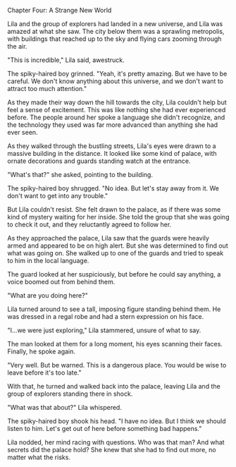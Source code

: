 Chapter Four: A Strange New World

Lila and the group of explorers had landed in a new universe, and Lila was amazed at what she saw. The city below them was a sprawling metropolis, with buildings that reached up to the sky and flying cars zooming through the air.

"This is incredible," Lila said, awestruck.

The spiky-haired boy grinned. "Yeah, it's pretty amazing. But we have to be careful. We don't know anything about this universe, and we don't want to attract too much attention."

As they made their way down the hill towards the city, Lila couldn't help but feel a sense of excitement. This was like nothing she had ever experienced before. The people around her spoke a language she didn't recognize, and the technology they used was far more advanced than anything she had ever seen.

As they walked through the bustling streets, Lila's eyes were drawn to a massive building in the distance. It looked like some kind of palace, with ornate decorations and guards standing watch at the entrance.

"What's that?" she asked, pointing to the building.

The spiky-haired boy shrugged. "No idea. But let's stay away from it. We don't want to get into any trouble."

But Lila couldn't resist. She felt drawn to the palace, as if there was some kind of mystery waiting for her inside. She told the group that she was going to check it out, and they reluctantly agreed to follow her.

As they approached the palace, Lila saw that the guards were heavily armed and appeared to be on high alert. But she was determined to find out what was going on. She walked up to one of the guards and tried to speak to him in the local language.

The guard looked at her suspiciously, but before he could say anything, a voice boomed out from behind them.

"What are you doing here?"

Lila turned around to see a tall, imposing figure standing behind them. He was dressed in a regal robe and had a stern expression on his face.

"I...we were just exploring," Lila stammered, unsure of what to say.

The man looked at them for a long moment, his eyes scanning their faces. Finally, he spoke again.

"Very well. But be warned. This is a dangerous place. You would be wise to leave before it's too late."

With that, he turned and walked back into the palace, leaving Lila and the group of explorers standing there in shock.

"What was that about?" Lila whispered.

The spiky-haired boy shook his head. "I have no idea. But I think we should listen to him. Let's get out of here before something bad happens."

Lila nodded, her mind racing with questions. Who was that man? And what secrets did the palace hold? She knew that she had to find out more, no matter what the risks.
